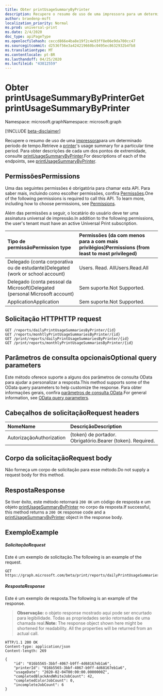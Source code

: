 ```yaml
---
title: Obter printUsageSummaryByPrinter
description: Recupere o resumo de uso de uma impressora para um determinado período de tempo.
author: braedenp-msft
localization_priority: Normal
ms.prod: universal-print
ms.date: 2/4/2020
doc_type: apiPageType
ms.openlocfilehash: ceccd866e4ba8e19f2c4e93ff8e06e9da700cc47
ms.sourcegitcommit: d2536f56e3a424219660bc0495ec8632932b4fb8
ms.translationtype: MT
ms.contentlocale: pt-BR
ms.lasthandoff: 04/25/2020
ms.locfileid: "43812559"
---
```

# <a name="get-printusagesummarybyprinter"></a><span data-ttu-id="d2a6e-103">Obter printUsageSummaryByPrinter</span><span class="sxs-lookup"><span data-stu-id="d2a6e-103">Get printUsageSummaryByPrinter</span></span>

<span data-ttu-id="d2a6e-104">Namespace: microsoft.graph</span><span class="sxs-lookup"><span data-stu-id="d2a6e-104">Namespace: microsoft.graph</span></span>

[!INCLUDE [beta-disclaimer](../../includes/beta-disclaimer.md)]

<span data-ttu-id="d2a6e-105">Recupere o resumo de uso de uma [impressora](../resources/printer.md)para um determinado período de tempo.</span><span class="sxs-lookup"><span data-stu-id="d2a6e-105">Retrieve a [printer](../resources/printer.md)'s usage summary for a particular time period.</span></span> <span data-ttu-id="d2a6e-106">Para obter descrições de cada um dos pontos de extremidade, consulte [printUsageSummaryByPrinter](../resources/printUsageSummaryByPrinter.md).</span><span class="sxs-lookup"><span data-stu-id="d2a6e-106">For descriptions of each of the endpoints, see [printUsageSummaryByPrinter](../resources/printUsageSummaryByPrinter.md).</span></span>

## <a name="permissions"></a><span data-ttu-id="d2a6e-107">Permissões</span><span class="sxs-lookup"><span data-stu-id="d2a6e-107">Permissions</span></span>
<span data-ttu-id="d2a6e-p102">Uma das seguintes permissões é obrigatória para chamar esta API. Para saber mais, incluindo como escolher permissões, confira [Permissões](/graph/permissions-reference).</span><span class="sxs-lookup"><span data-stu-id="d2a6e-p102">One of the following permissions is required to call this API. To learn more, including how to choose permissions, see [Permissions](/graph/permissions-reference).</span></span>

<span data-ttu-id="d2a6e-110">Além das permissões a seguir, o locatário do usuário deve ter uma assinatura universal de impressão.</span><span class="sxs-lookup"><span data-stu-id="d2a6e-110">In addition to the following permissions, the user's tenant must have an active Universal Print subscription.</span></span>

|<span data-ttu-id="d2a6e-111">Tipo de permissão</span><span class="sxs-lookup"><span data-stu-id="d2a6e-111">Permission type</span></span> | <span data-ttu-id="d2a6e-112">Permissões (da com menos para a com mais privilégios)</span><span class="sxs-lookup"><span data-stu-id="d2a6e-112">Permissions (from least to most privileged)</span></span> |
|:---------------|:--------------------------------------------|
|<span data-ttu-id="d2a6e-113">Delegado (conta corporativa ou de estudante)</span><span class="sxs-lookup"><span data-stu-id="d2a6e-113">Delegated (work or school account)</span></span>| <span data-ttu-id="d2a6e-114">Users. Read. All</span><span class="sxs-lookup"><span data-stu-id="d2a6e-114">Users.Read.All</span></span> |
|<span data-ttu-id="d2a6e-115">Delegado (conta pessoal da Microsoft)</span><span class="sxs-lookup"><span data-stu-id="d2a6e-115">Delegated (personal Microsoft account)</span></span>|<span data-ttu-id="d2a6e-116">Sem suporte.</span><span class="sxs-lookup"><span data-stu-id="d2a6e-116">Not Supported.</span></span>|
|<span data-ttu-id="d2a6e-117">Application</span><span class="sxs-lookup"><span data-stu-id="d2a6e-117">Application</span></span>|<span data-ttu-id="d2a6e-118">Sem suporte.</span><span class="sxs-lookup"><span data-stu-id="d2a6e-118">Not Supported.</span></span>|

## <a name="http-request"></a><span data-ttu-id="d2a6e-119">Solicitação HTTP</span><span class="sxs-lookup"><span data-stu-id="d2a6e-119">HTTP request</span></span>
<!-- { "blockType": "ignored" } -->
```http
GET /reports/dailyPrintUsageSummariesByPrinter/{id}
GET /reports/monhtlyPrintUsageSummariesByPrinter/{id}
GET /print/reports/dailyPrintUsageSummariesByPrinter/{id}
GET /print/reports/monthlyPrintUsageSummariesByPrinter/{id}
```

## <a name="optional-query-parameters"></a><span data-ttu-id="d2a6e-120">Parâmetros de consulta opcionais</span><span class="sxs-lookup"><span data-stu-id="d2a6e-120">Optional query parameters</span></span>
<span data-ttu-id="d2a6e-121">Este método oferece suporte a alguns dos parâmetros de consulta OData para ajudar a personalizar a resposta.</span><span class="sxs-lookup"><span data-stu-id="d2a6e-121">This method supports some of the OData query parameters to help customize the response.</span></span> <span data-ttu-id="d2a6e-122">Para obter informações gerais, confira [parâmetros de consulta OData](/graph/query-parameters).</span><span class="sxs-lookup"><span data-stu-id="d2a6e-122">For general information, see [OData query parameters](/graph/query-parameters).</span></span>

## <a name="request-headers"></a><span data-ttu-id="d2a6e-123">Cabeçalhos de solicitação</span><span class="sxs-lookup"><span data-stu-id="d2a6e-123">Request headers</span></span>
| <span data-ttu-id="d2a6e-124">Nome</span><span class="sxs-lookup"><span data-stu-id="d2a6e-124">Name</span></span>      |<span data-ttu-id="d2a6e-125">Descrição</span><span class="sxs-lookup"><span data-stu-id="d2a6e-125">Description</span></span>|
|:----------|:----------|
| <span data-ttu-id="d2a6e-126">Autorização</span><span class="sxs-lookup"><span data-stu-id="d2a6e-126">Authorization</span></span> | <span data-ttu-id="d2a6e-p104">{token} de portador. Obrigatório.</span><span class="sxs-lookup"><span data-stu-id="d2a6e-p104">Bearer {token}. Required.</span></span> |

## <a name="request-body"></a><span data-ttu-id="d2a6e-129">Corpo da solicitação</span><span class="sxs-lookup"><span data-stu-id="d2a6e-129">Request body</span></span>
<span data-ttu-id="d2a6e-130">Não forneça um corpo de solicitação para esse método.</span><span class="sxs-lookup"><span data-stu-id="d2a6e-130">Do not supply a request body for this method.</span></span>
## <a name="response"></a><span data-ttu-id="d2a6e-131">Resposta</span><span class="sxs-lookup"><span data-stu-id="d2a6e-131">Response</span></span>
<span data-ttu-id="d2a6e-132">Se tiver êxito, este método retornará `200 OK` um código de resposta e um objeto [printUsageSummaryByPrinter](../resources/printusagesummarybyprinter.md) no corpo da resposta.</span><span class="sxs-lookup"><span data-stu-id="d2a6e-132">If successful, this method returns a `200 OK` response code and a [printUsageSummaryByPrinter](../resources/printusagesummarybyprinter.md) object in the response body.</span></span>
## <a name="example"></a><span data-ttu-id="d2a6e-133">Exemplo</span><span class="sxs-lookup"><span data-stu-id="d2a6e-133">Example</span></span>
##### <a name="request"></a><span data-ttu-id="d2a6e-134">Solicitação</span><span class="sxs-lookup"><span data-stu-id="d2a6e-134">Request</span></span>
<span data-ttu-id="d2a6e-135">Este é um exemplo de solicitação.</span><span class="sxs-lookup"><span data-stu-id="d2a6e-135">The following is an example of the request.</span></span>
<!-- {
  "blockType": "request",
  "name": "get_printUsageSummaryByPrinter"
}-->
```http
GET https://graph.microsoft.com/beta/print/reports/dailyPrintUsageSummariesByPrinter/{id}
```
##### <a name="response"></a><span data-ttu-id="d2a6e-136">Resposta</span><span class="sxs-lookup"><span data-stu-id="d2a6e-136">Response</span></span>
<span data-ttu-id="d2a6e-137">Este é um exemplo de resposta.</span><span class="sxs-lookup"><span data-stu-id="d2a6e-137">The following is an example of the response.</span></span>
><span data-ttu-id="d2a6e-p105">**Observação:** o objeto response mostrado aqui pode ser encurtado para legibilidade. Todas as propriedades serão retornadas de uma chamada real.</span><span class="sxs-lookup"><span data-stu-id="d2a6e-p105">**Note:** The response object shown here might be shortened for readability. All the properties will be returned from an actual call.</span></span>
<!-- {
  "blockType": "response",
  "truncated": true,
  "@odata.type": "microsoft.graph.printUsageSummaryByPrinter"
} -->
```http
HTTP/1.1 200 OK
Content-type: application/json
Content-length: 269

{
    "id": "016b5565-3bbf-4067-b9ff-4d68167eb1a6",
    "printerId": "016b5565-3bbf-4067-b9ff-4d68167eb1a6",
    "usageDate": "2020-02-04T00:00:00.0000000Z",
    "completedBlackAndWhiteJobCount": 42,
    "completedColorJobCount": 0,
    "incompleteJobCount": 6
}
```

<!-- uuid: 8fcb5dbc-d5aa-4681-8e31-b001d5168d79
2015-10-25 14:57:30 UTC -->
<!-- {
  "type": "#page.annotation",
  "description": "Get printUsageSummaryByPrinter",
  "keywords": "",
  "section": "documentation",
  "tocPath": ""
}-->